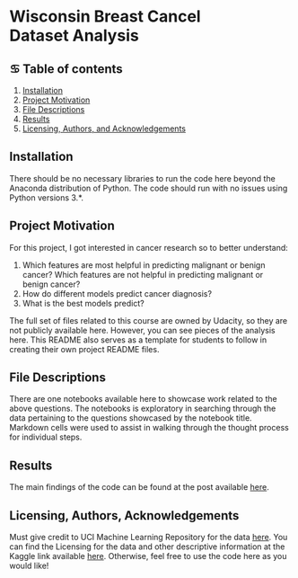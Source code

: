 # Wisconsin Breast Cancel Dataset Analysis

## :cancer: Table of contents

1. [Installation](#installation)
2. [Project Motivation](#motivation)
3. [File Descriptions](#files)
4. [Results](#results)
5. [Licensing, Authors, and Acknowledgements](#licensing)

## Installation <a name="installation"></a>

There should be no necessary libraries to run the code here beyond the Anaconda distribution of Python.  The code should run with no issues using Python versions 3.*.

## Project Motivation<a name="motivation"></a>

For this project, I got interested in cancer research so  to better understand:

1. Which features are most helpful in predicting malignant or benign cancer? Which features are not helpful in predicting malignant or benign cancer?
2. How do different models predict cancer diagnosis?
3. What is the best models predict?

The full set of files related to this course are owned by Udacity, so they are not publicly available here.  However, you can see pieces of the analysis here.  This README also serves as a template for students to follow in creating their own project README files.

## File Descriptions <a name="files"></a>

There are one notebooks available here to showcase work related to the above questions.  The notebooks is exploratory in searching through the data pertaining to the questions showcased by the notebook title.  Markdown cells were used to assist in walking through the thought process for individual steps.  

## Results<a name="results"></a>

The main findings of the code can be found at the post available [here](https://medium.com/@dinhnda2021/wisconsin-breast-cancer-dataset-analysis-2db2a51bde9d).

## Licensing, Authors, Acknowledgements<a name="licensing"></a>

Must give credit to UCI Machine Learning Repository for the data [here](https://archive.ics.uci.edu/ml/datasets/breast+cancer+wisconsin+(diagnostic)). You can find the Licensing for the data and other descriptive information at the Kaggle link available [here](https://www.kaggle.com/datasets/uciml/breast-cancer-wisconsin-data).  Otherwise, feel free to use the code here as you would like! 

